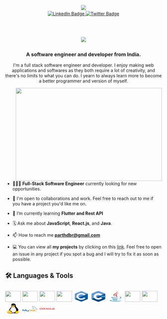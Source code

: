 <div id="header" align="center">
  <img src="https://media.giphy.com/media/SWoSkN6DxTszqIKEqv/giphy.gif" width="100"/>
</div>

<div id="badges" align="center">
  <a href="https://www.linkedin.com/in/parth-dobariya/">
    <img src="https://img.shields.io/badge/LinkedIn-blue?style=for-the-badge&logo=linkedin&logoColor=white" alt="LinkedIn Badge"/>
  </a>
  <a href="https://twitter.com/parth__151">
    <img src="https://img.shields.io/badge/Twitter-blue?style=for-the-badge&logo=twitter&logoColor=white" alt="Twitter Badge"/>
  </a>
  <br>
  <img src="https://komarev.com/ghpvc/?username=parthdbr&style=flat-square&color=blue" alt=""/>
</div>

<h1 align="center">
    <img src="https://readme-typing-svg.herokuapp.com/?lines=Hi+there!+👋🏽;I'm+Parth!+🦈;Nice+to+meet+you!+🙂&center=true&size=30&color=29d2a">
</h1>

<h3 align="center">A software engineer and developer from India.</h3>

<p align="center">I'm a full stack software engineer and developer. I enjoy making web applications and softwares as they both require a lot of creativity, and there's no limits to what you can do. I yearn to always learn more to become a better programmer and version of myself.</p>

<img align="right" width="470px" height="300px" src="https://media.giphy.com/media/Ah3zHH7hvsSB2/giphy.gif">

- 👨🏽‍💻   **Full-Stack Software Engineer** currently looking for new opportunities.

- 👥   I'm open to collaborations and work. Feel free to reach out to me if you have a project you'd like me on.

- 🌱   I’m currently learning **Flutter and Rest API**

- 🗓    Ask me about **JavaScript**, **React.js**, and **Java**.

- 📫   How to reach me **parthdbr@gmail.com**

- 💻   You can view all **my projects** by clicking on this [link](https://github.com/parthdbr?tab=repositories). Feel free to open an issue in any project if you spot a bug and I will try to fix it as soon as possible.

<h2>🛠 Languages & Tools<h2>
 <p align="left">

  <img height="35" width="50" src="https://cdn.jsdelivr.net/gh/devicons/devicon/icons/html5/html5-plain-wordmark.svg" />
 <img height="35" width="50" src="https://cdn.jsdelivr.net/gh/devicons/devicon/icons/css3/css3-plain-wordmark.svg" />
  <img height="35" width="50" src="https://cdn.jsdelivr.net/gh/devicons/devicon/icons/sass/sass-original.svg" />
 <img height="35" width="50" src="https://cdn.jsdelivr.net/gh/devicons/devicon/icons/git/git-original.svg" />
<img width="50" height="35" src="https://raw.githubusercontent.com/devicons/devicon/master/icons/c/c-original.svg" />
<img width="50" height="35" src="https://raw.githubusercontent.com/devicons/devicon/master/icons/cplusplus/cplusplus-original.svg"/>
<img  width="50" height="35" src="https://raw.githubusercontent.com/devicons/devicon/master/icons/java/java-original.svg"/>
 <img height="35" width="50" src="https://cdn.jsdelivr.net/gh/devicons/devicon/icons/javascript/javascript-plain.svg" />
<img height="35" width="50" src="https://cdn.jsdelivr.net/gh/devicons/devicon/icons/react/react-original.svg" />
<img src="https://raw.githubusercontent.com/devicons/devicon/master/icons/linux/linux-original.svg" alt="linux" width="50" height="35"/>
<img src="https://raw.githubusercontent.com/devicons/devicon/master/icons/mysql/mysql-original-wordmark.svg" alt="mysql" width="50" height="35"/>
<img src="https://raw.githubusercontent.com/devicons/devicon/master/icons/oracle/oracle-original.svg" alt="oracle" width="50" height="35"/>


<!-- ### Hey Folks! 👋

<!--
**parthdbr/parthdbr** is a ✨ _special_ ✨ repository because its `README.md` (this file) appears on your GitHub profile.

Here are some ideas to get you started:

- 🔭 I’m currently working on ...
- 🌱 I’m currently learning ...
- 👯 I’m looking to collaborate on ...
- 🤔 I’m looking for help with ...
- 💬 Ask me about ...
- 📫 How to reach me: ...
- 😄 Pronouns: ...
- ⚡ Fun fact: ...
-->
